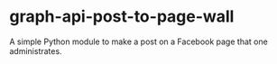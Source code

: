 # graph-api-post-to-page-wall
A simple Python module to make a post on a Facebook page that one administrates.

